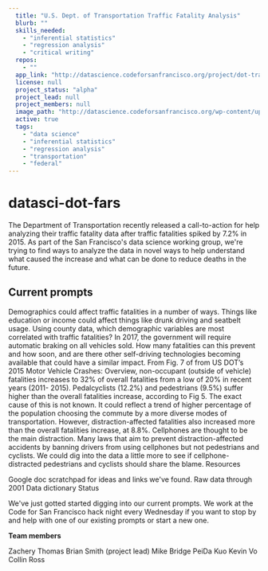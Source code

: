 ```yaml
---
  title: "U.S. Dept. of Transportation Traffic Fatality Analysis"
  blurb: ""
  skills_needed: 
    - "inferential statistics"
    - "regression analysis"
    - "critical writing"
  repos: 
    - ""
  app_link: "http://datascience.codeforsanfrancisco.org/project/dot-traffic-fatality-analysis/"
  license: null
  project_status: "alpha"
  project_lead: null
  project_members: null
  image_path: "http://datascience.codeforsanfrancisco.org/wp-content/uploads/2016/10/dot_fatalities-750x330.jpg"
  active: true
  tags: 
    - "data science"
    - "inferential statistics"
    - "regression analysis"
    - "transportation"
    - "federal"
---
```

# **datasci-dot-fars**

The Department of Transportation recently released a call-to-action for help analyzing their traffic fatality data after traffic fatalities spiked by 7.2% in 2015. As part of the San Francisco's data science working group, we're trying to find ways to analyze the data in novel ways to help understand what caused the increase and what can be done to reduce deaths in the future.

## Current prompts

Demographics could affect traffic fatalities in a number of ways. Things like education or income could affect things like drunk driving and seatbelt usage. Using county data, which demographic variables are most correlated with traffic fatalities?
In 2017, the government will require automatic braking on all vehicles sold. How many fatalities can this prevent and how soon, and are there other self-driving technologies becoming available that could have a similar impact.
From Fig. 7 of from US DOT’s 2015 Motor Vehicle Crashes: Overview, non-occupant (outside of vehicle) fatalities increases to 32% of overall fatalities from a low of 20% in recent years (2011- 2015). Pedalcyclists (12.2%) and pedestrians (9.5%) suffer higher than the overall fatalities increase, according to Fig 5. The exact cause of this is not known. It could reflect a trend of higher percentage of the population choosing the commute by a more diverse modes of transportation. However, distraction-affected fatalities also increased more than the overall fatalities increase, at 8.8%. Cellphones are thought to be the main distraction. Many laws that aim to prevent distraction-affected accidents by banning drivers from using cellphones but not pedestrians and cyclists. We could dig into the data a little more to see if cellphone-distracted pedestrians and cyclists should share the blame.
Resources

Google doc scratchpad for ideas and links we've found.
Raw data through 2001
Data dictionary
Status

We've just gotted started digging into our current prompts. We work at the Code for San Francisco hack night every Wednesday if you want to stop by and help with one of our existing prompts or start a new one.

**Team members**

Zachery Thomas
Brian Smith (project lead)
Mike Bridge
PeiDa Kuo
Kevin Vo
Collin Ross